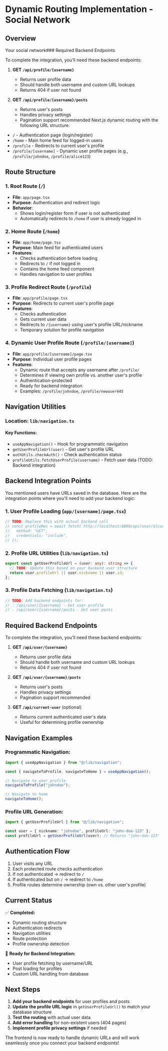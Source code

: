 # Dynamic Routing Implementation - Social Network

## Overview
Your social network### Required Backend Endpoints

To complete the integration, you'll need these backend endpoints:

1. **GET `/api/profile/{username}`**
   - Returns user profile data
   - Should handle both username and custom URL lookups
   - Returns 404 if user not found

2. **GET `/api/profile/{username}/posts`**
   - Returns user's posts
   - Handles privacy settings
   - Pagination support recommended Next.js dynamic routing with the following URL structure:

- `/` - Authentication page (login/register)
- `/home` - Main home feed for logged-in users
- `/profile` - Redirects to current user's profile
- `/profile/[username]` - Dynamic user profile pages (e.g., `/profile/johndoe`, `/profile/alice123`)

## Route Structure

### 1. Root Route (`/`)
- **File**: `app/page.tsx`
- **Purpose**: Authentication and redirect logic
- **Behavior**: 
  - Shows login/register form if user is not authenticated
  - Automatically redirects to `/home` if user is already logged in

### 2. Home Route (`/home`)
- **File**: `app/home/page.tsx`
- **Purpose**: Main feed for authenticated users
- **Features**:
  - Checks authentication before loading
  - Redirects to `/` if not logged in
  - Contains the home feed component
  - Handles navigation to user profiles

### 3. Profile Redirect Route (`/profile`)
- **File**: `app/profile/page.tsx`
- **Purpose**: Redirects to current user's profile page
- **Features**:
  - Checks authentication
  - Gets current user data
  - Redirects to `/{username}` using user's profile URL/nickname
  - Temporary solution for profile navigation

### 4. Dynamic User Profile Route (`/profile/[username]`)
- **File**: `app/profile/[username]/page.tsx`
- **Purpose**: Individual user profile pages
- **Features**:
  - Dynamic route that accepts any username after `/profile/`
  - Determines if viewing own profile vs. another user's profile
  - Authentication-protected
  - Ready for backend integration
  - Examples: `/profile/johndoe`, `/profile/newuser445`

## Navigation Utilities

### Location: `lib/navigation.ts`

#### Key Functions:
- `useAppNavigation()` - Hook for programmatic navigation
- `getUserProfileUrl(user)` - Get user's profile URL
- `authUtils.checkAuth()` - Check authentication status
- `profileUtils.fetchUserProfile(username)` - Fetch user data (TODO: Backend integration)

## Backend Integration Points

You mentioned users have URLs saved in the database. Here are the integration points where you'll need to add your backend logic:

### 1. User Profile Loading (`app/[username]/page.tsx`)
```typescript
// TODO: Replace this with actual backend call
// const profileRes = await fetch(`http://localhost:8080/api/user/${username}`, {
//   method: "GET",
//   credentials: "include",
// });
```

### 2. Profile URL Utilities (`lib/navigation.ts`)
```typescript
export const getUserProfileUrl = (user: any): string => {
  // TODO: Update this based on your backend user structure
  return user.profileUrl || user.nickname || user.id;
};
```

### 3. Profile Data Fetching (`lib/navigation.ts`)
```typescript
// TODO: Add backend endpoints for:
// - /api/user/{username} - Get user profile
// - /api/user/{username}/posts - Get user posts
```

## Required Backend Endpoints

To complete the integration, you'll need these backend endpoints:

1. **GET `/api/user/{username}`**
   - Returns user profile data
   - Should handle both username and custom URL lookups
   - Returns 404 if user not found

2. **GET `/api/user/{username}/posts`**
   - Returns user's posts
   - Handles privacy settings
   - Pagination support recommended

3. **GET `/api/current-user`** (optional)
   - Returns current authenticated user's data
   - Useful for determining profile ownership

## Navigation Examples

### Programmatic Navigation:
```typescript
import { useAppNavigation } from "@/lib/navigation";

const { navigateToProfile, navigateToHome } = useAppNavigation();

// Navigate to user profile
navigateToProfile("johndoe");

// Navigate to home
navigateToHome();
```

### Profile URL Generation:
```typescript
import { getUserProfileUrl } from "@/lib/navigation";

const user = { nickname: "johndoe", profileUrl: "john-doe-123" };
const profileUrl = getUserProfileUrl(user); // Returns "john-doe-123"
```

## Authentication Flow

1. User visits any URL
2. Each protected route checks authentication
3. If not authenticated → redirect to `/`
4. If authenticated but on `/` → redirect to `/home`
5. Profile routes determine ownership (own vs. other user's profile)

## Current Status

✅ **Completed:**
- Dynamic routing structure
- Authentication redirects
- Navigation utilities
- Route protection
- Profile ownership detection

🔄 **Ready for Backend Integration:**
- User profile fetching by username/URL
- Post loading for profiles
- Custom URL handling from database

## Next Steps

1. **Add your backend endpoints** for user profiles and posts
2. **Update the profile URL logic** in `getUserProfileUrl()` to match your database structure
3. **Test the routing** with actual user data
4. **Add error handling** for non-existent users (404 pages)
5. **Implement profile privacy settings** if needed

The frontend is now ready to handle dynamic URLs and will work seamlessly once you connect your backend endpoints!